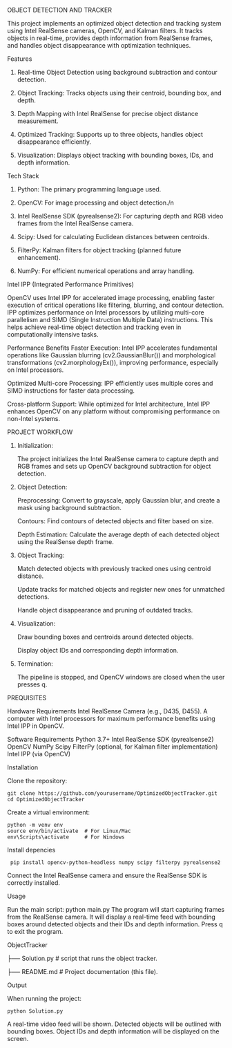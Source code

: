 OBJECT DETECTION AND TRACKER

This project implements an optimized object detection and tracking system using Intel RealSense cameras, OpenCV, and Kalman filters. It tracks objects in real-time, provides depth information from RealSense frames, and handles object disappearance with optimization techniques.

Features

1. Real-time Object Detection using background subtraction and contour detection.

2. Object Tracking: Tracks objects using their centroid, bounding box, and depth.

3. Depth Mapping with Intel RealSense for precise object distance measurement.

4. Optimized Tracking: Supports up to three objects, handles object disappearance efficiently.

5. Visualization: Displays object tracking with bounding boxes, IDs, and depth information.


Tech Stack

1. Python: The primary programming language used.

2. OpenCV: For image processing and object detection./n

3. Intel RealSense SDK (pyrealsense2): For capturing depth and RGB video frames from the Intel RealSense camera.

4. Scipy: Used for calculating Euclidean distances between centroids.

5. FilterPy: Kalman filters for object tracking (planned future enhancement).

6. NumPy: For efficient numerical operations and array handling.


Intel IPP (Integrated Performance Primitives)

OpenCV uses Intel IPP for accelerated image processing, enabling faster execution of critical operations like filtering, blurring, and contour detection. IPP optimizes performance on Intel processors by utilizing multi-core parallelism and SIMD (Single Instruction Multiple Data) instructions. This helps achieve real-time object detection and tracking even in computationally intensive tasks.

Performance Benefits
Faster Execution: Intel IPP accelerates fundamental operations like Gaussian blurring (cv2.GaussianBlur()) and morphological transformations (cv2.morphologyEx()), improving performance, especially on Intel processors.

Optimized Multi-core Processing: IPP efficiently uses multiple cores and SIMD instructions for faster data processing.

Cross-platform Support: While optimized for Intel architecture, Intel IPP enhances OpenCV on any platform without compromising performance on non-Intel systems.



PROJECT WORKFLOW

1. Initialization:

    The project initializes the Intel RealSense camera to capture depth and RGB frames and sets up OpenCV background subtraction for object detection.

2. Object Detection:

    Preprocessing: Convert to grayscale, apply Gaussian blur, and create a mask using background subtraction.

    Contours: Find contours of detected objects and filter based on size.

    Depth Estimation: Calculate the average depth of each detected object using the RealSense depth frame.

3. Object Tracking:

    Match detected objects with previously tracked ones using centroid distance.

    Update tracks for matched objects and register new ones for unmatched detections.

    Handle object disappearance and pruning of outdated tracks.

4. Visualization:

    Draw bounding boxes and centroids around detected objects.

    Display object IDs and corresponding depth information.

5. Termination:

    The pipeline is stopped, and OpenCV windows are closed when the user presses q.


PREQUISITES

Hardware Requirements
    Intel RealSense Camera (e.g., D435, D455).
    A computer with Intel processors for maximum performance benefits using Intel IPP in OpenCV.

Software Requirements
    Python 3.7+
    Intel RealSense SDK (pyrealsense2)
    OpenCV
    NumPy
    Scipy
    FilterPy (optional, for Kalman filter implementation)
    Intel IPP (via OpenCV)


Installation

Clone the repository:

    git clone https://github.com/yourusername/OptimizedObjectTracker.git
    cd OptimizedObjectTracker
   
Create a virtual environment:

    python -m venv env
    source env/bin/activate  # For Linux/Mac
    env\Scripts\activate     # For Windows
    
Install depencies

     pip install opencv-python-headless numpy scipy filterpy pyrealsense2
     
Connect the Intel RealSense camera and ensure the RealSense SDK is correctly installed.
   
Usage

Run the main script:
      python main.py
The program will start capturing frames from the RealSense camera. It will display a real-time feed with bounding boxes around detected objects and their IDs and depth information.
Press q to exit the program.

ObjectTracker

├── Solution.py         # script that runs the object tracker.

├── README.md       # Project documentation (this file).


Output 

When running the project:
    
    python Solution.py

A real-time video feed will be shown.
Detected objects will be outlined with bounding boxes.
Object IDs and depth information will be displayed on the screen.
